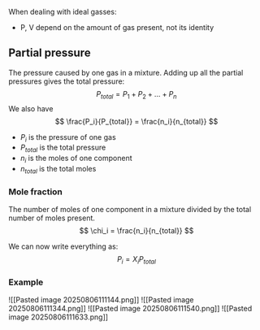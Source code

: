 When dealing with ideal gasses:
* P, V depend on the amount of gas present, not its identity
## Partial pressure
The pressure caused by one gas in a mixture. Adding up all the partial pressures gives the total pressure:
$$
P_{total} = P_1 + P_2 + \dots + P_n
$$
We also have
$$
\frac{P_i}{P_{total}} = \frac{n_i}{n_{total}}
$$
* $P_i$ is the pressure of one gas
* $P_{total}$ is the total pressure
* $n_i$ is the moles of one component
* $n_{total}$ is the total moles

### Mole fraction
The number of moles of one component in a mixture divided by the total number of moles present.
$$
\chi_i = \frac{n_i}{n_{total}}
$$

We can now write everything as:
$$
P_i = X_iP_{total}
$$
### Example
![[Pasted image 20250806111144.png]]
![[Pasted image 20250806111344.png]]
![[Pasted image 20250806111540.png]]
![[Pasted image 20250806111633.png]]